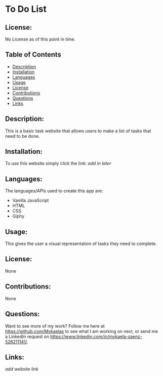 
# To Do List

## License:

No License as of this point in time.

## Table of Contents

- [Description](#description)
- [Installation](#installation)
- [Languages](#langugaes)
- [Usage](#usage)
- [License](#license)
- [Contributions](#contributions)
- [Questions](#questions)
- [Links](#links)

## Description:


This is a basic task website that allows users to make a list of tasks that need to be done. 

## Installation:

To use this website simply click the link: *add in later*

## Languages: 
The languages/APIs used to create this app are: 
- Vanilla JavaScript
- HTML
- CSS
- Giphy

## Usage:
This gives the user a visual representation of tasks they need to complete.
## License:

None

## Contributions:
None

## Questions:

Want to see more of my work? Follow me here at https://github.com/Mykaelas to see what I am working on next, or send me a LinkedIn request on https://www.linkedin.com/in/mykaela-saenz-526211141/.

## Links:
*add website link* 

